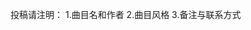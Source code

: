 投稿请注明：
  1.曲目名和作者
  2.曲目风格
  3.备注与联系方式
<link rel="stylesheet" href="https://unpkg.com/gitalk/dist/gitalk.css">
<script src="https://unpkg.com/gitalk/dist/gitalk.min.js"></script>
<div id="gitalk-container"></div>
<script>
  var gitalk = new Gitalk({
    clientID: 'b3d5f212f43c29a2001b', // clientID 
    clientSecret: '28ad60c0a09adbe158debd0e3bcfc4c46d82ec32', // clientSecret
    repo: 'gitalk-comments', // 评论仓库名
    owner: 'progressive-tune',
    admin: ['Aislandz'], // 管理人
    id: location.pathname, // 返回当前 URL 的路径部分作为id
    language:'zh-CN', // 语言
    distractionFreeMode: false  // 无干扰模式
  })
  
  gitalk.render('gitalk-container')
</script>
